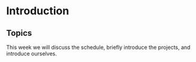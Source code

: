 # Introduction

## Topics

This week we will discuss the schedule, briefly introduce the projects, and 
introduce ourselves.


